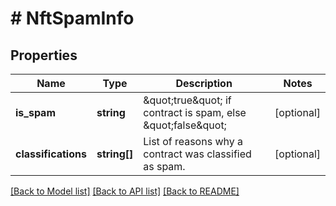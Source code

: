 # # NftSpamInfo

## Properties

Name | Type | Description | Notes
------------ | ------------- | ------------- | -------------
**is_spam** | **string** | \&quot;true\&quot; if contract is spam, else \&quot;false\&quot; | [optional]
**classifications** | **string[]** | List of reasons why a contract was classified as spam. | [optional]

[[Back to Model list]](../../README.md#models) [[Back to API list]](../../README.md#endpoints) [[Back to README]](../../README.md)
